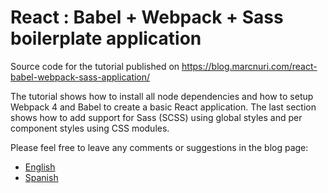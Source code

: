 # React : Babel + Webpack + Sass boilerplate application


Source code for the tutorial published on https://blog.marcnuri.com/react-babel-webpack-sass-application/

The tutorial shows how to install all node dependencies and how to setup Webpack 4 and Babel to create a basic React application. The last section shows how to add support for Sass (SCSS) using global styles and per component styles using CSS modules.

Please feel free to leave any comments or suggestions in the blog page: 
 * [English](https://blog.marcnuri.com/react-babel-webpack-sass-application/)
 * [Spanish](https://blog.marcnuri.com/react-babel-webpack-sass-aplicacion-basica/)

